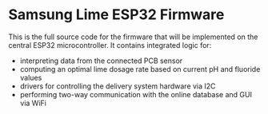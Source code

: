 # Samsung Lime ESP32 Firmware

This is the full source code for the firmware that will be implemented on the central ESP32 microcontroller. It contains integrated logic for:

* interpreting data from the connected PCB sensor
* computing an optimal lime dosage rate based on current pH and fluoride values
* drivers for controlling the delivery system hardware via I2C
* performing two-way communication with the online database and GUI via WiFi
